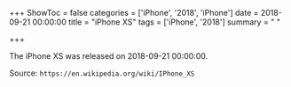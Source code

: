 +++
ShowToc = false
categories = ['iPhone', '2018', 'iPhone']
date = 2018-09-21 00:00:00
title = "iPhone XS"
tags = ['iPhone', '2018']
summary = " "

+++

The iPhone XS was released on 2018-09-21 00:00:00.

Source: `https://en.wikipedia.org/wiki/IPhone_XS`


